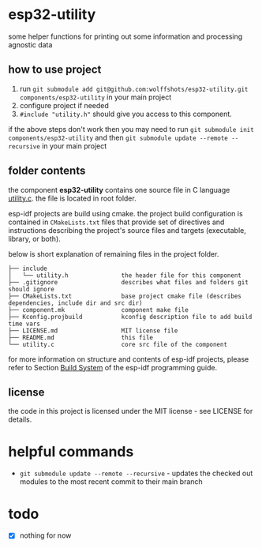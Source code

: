 # esp32-utility

some helper functions for printing out some information and processing agnostic data

## how to use project

1. run ```git submodule add git@github.com:wolffshots/esp32-utility.git components/esp32-utility``` in your main project
2. configure project if needed
3. ```#include "utility.h"``` should give you access to this component.

if the above steps don't work then you may need to run ```git submodule init components/esp32-utility``` 
and then ```git submodule update --remote --recursive``` in your main project

## folder contents

the component **esp32-utility** contains one source file in C language [utility.c](utility.c). the file is located in root folder.

esp-idf projects are build using cmake. the project build configuration is contained in `CMakeLists.txt` files that provide set of directives and instructions describing the project's source files and targets (executable, library, or both). 

below is short explanation of remaining files in the project folder.

```
├── include
│   └── utility.h               the header file for this component
├── .gitignore                  describes what files and folders git should ignore
├── CMakeLists.txt              base project cmake file (describes dependencies, include dir and src dir)
├── component.mk                component make file
├── Kconfig.projbuild           kconfig description file to add build time vars
├── LICENSE.md                  MIT license file
├── README.md                   this file
└── utility.c                   core src file of the component
```

for more information on structure and contents of esp-idf projects, please refer to Section [Build System](https://docs.espressif.com/projects/esp-idf/en/latest/esp32/api-guides/build-system.html) of the esp-idf programming guide.

## license

the code in this project is licensed under the MIT license - see LICENSE for details.

# helpful commands
- ```git submodule update --remote --recursive``` - updates the checked out modules to the most recent commit to their main branch

# todo
 
 - [x] nothing for now